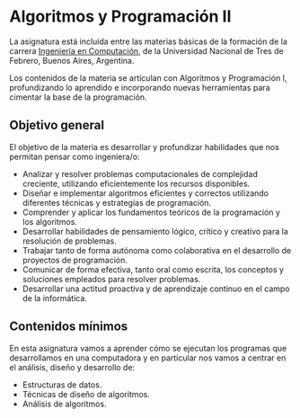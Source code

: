 # Algoritmos y Programación II

La asignatura está incluida entre las materias básicas de la formación de la carrera [Ingeniería en Computación](https://www.untref.edu.ar/carrera/ingenieria-en-computacion), de la Universidad Nacional de Tres de Febrero, Buenos Aires, Argentina.

Los contenidos de la materia se articulan con Algoritmos y Programación I, profundizando lo aprendido e incorporando nuevas herramientas para cimentar la base de la programación.

## Objetivo general

El objetivo de la materia es desarrollar y profundizar habilidades que nos permitan pensar como ingeniera/o:

- Analizar y resolver problemas computacionales de complejidad creciente, utilizando eficientemente los recursos disponibles.
- Diseñar e implementar algoritmos eficientes y correctos utilizando diferentes técnicas y estrategias de programación.
- Comprender y aplicar los fundamentos teóricos de la programación y los algoritmos.
- Desarrollar habilidades de pensamiento lógico, crítico y creativo para la resolución de problemas.
- Trabajar tanto de forma autónoma como colaborativa en el desarrollo de proyectos de programación.
- Comunicar de forma efectiva, tanto oral como escrita, los conceptos y soluciones empleados para resolver problemas.
- Desarrollar una actitud proactiva y de aprendizaje continuo en el campo de la informática.

## Contenidos mínimos

En esta asignatura vamos a aprender cómo se ejecutan los programas que desarrollamos en una computadora y en particular nos vamos a centrar en el análisis, diseño y desarrollo de:

- Estructuras de datos.
- Técnicas de diseño de algoritmos.
- Análisis de algoritmos.
